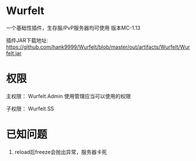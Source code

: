 # Wurfelt
一个基础性插件，生存服/PvP服务器均可使用
版本MC-1.13

插件JAR下载地址: https://github.com/hank9999/Wurfelt/blob/master/out/artifacts/Wurfelt/Wurfelt.jar

# 权限
主权限：
Wurfelt.Admin 使用管理应当可以使用的权限

子权限：
Wurfelt.SS
  
# 已知问题
1. reload后freeze会抛出异常，服务器卡死